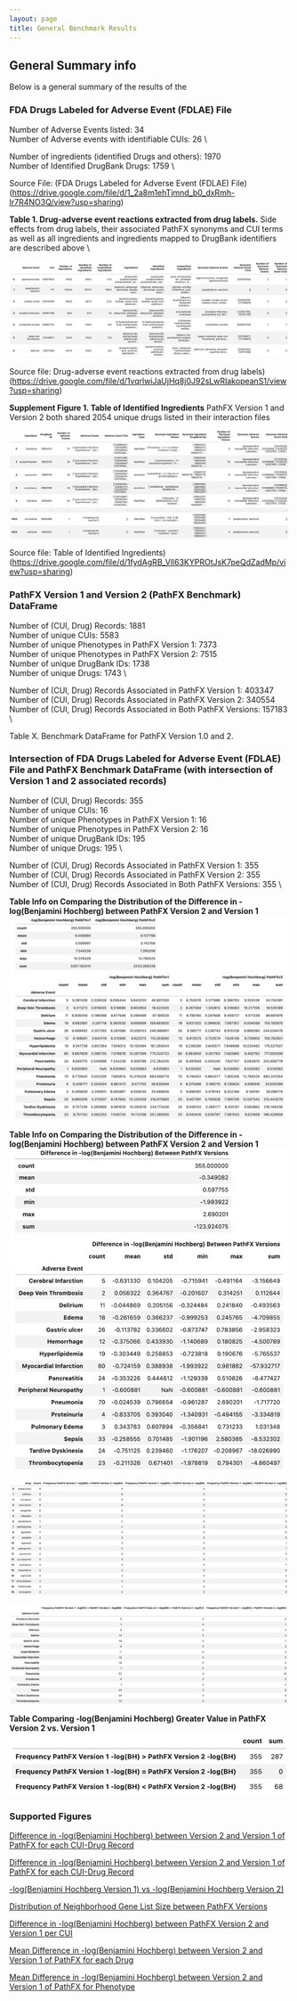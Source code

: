 ```yaml
---
layout: page
title: General Benchmark Results
---
```


## General Summary info  

Below is a general summary of the results of the 


### FDA Drugs Labeled for Adverse Event (FDLAE) File

Number of Adverse Events listed: 34 \
Number of Adverse events with identifiable CUIs: 26 \

Number of ingredients (identified Drugs and others): 1970 \
Number of Identified DrugBank Drugs: 1759 \

Source File: (FDA Drugs Labeled for Adverse Event (FDLAE) File)(https://drive.google.com/file/d/1_2a8m1ehTjmnd_b0_dxRmh-Ir7R4NO3Q/view?usp=sharing)


**Table 1. Drug-adverse event reactions extracted from drug labels.** Side effects from drug labels, their associated PathFX synonyms and CUI terms as well as all ingredients and ingredients mapped to DrugBank identifiers are described above \

![image](display_files/benchmark_general_results/tables/fda_table_adverse_events.png)

Source file: Drug-adverse event reactions extracted from drug labels)(https://drive.google.com/file/d/1vqrlwiJaUjHq8j0J92sLwRIakopeanS1/view?usp=sharing)




**Supplement Figure 1. Table of Identified Ingredients** PathFX Version 1 and Version 2 both shared 2054 unique drugs listed in their interaction files

![image](display_files/benchmark_general_results/tables/fda_table_ingrediants.png)

Source file: Table of Identified Ingredients)(https://drive.google.com/file/d/1fydAgRB_Vll63KYPROtJsK7peQdZadMp/view?usp=sharing)





### PathFX Version 1 and Version 2 (PathFX Benchmark) DataFrame

Number of (CUI, Drug) Records: 1881 \
Number of unique CUIs: 5583 \
Number of unique Phenotypes in PathFX Version 1: 7373 \
Number of unique Phenotypes in PathFX Version 2: 7515 \
Number of unique DrugBank IDs: 1738 \
Number of unique Drugs: 1743 \

Number of (CUI, Drug) Records Associated in PathFX Version 1: 403347 \
Number of (CUI, Drug) Records Associated in PathFX Version 2: 340554 \
Number of (CUI, Drug) Records Associated in Both PathFX Versions: 157183 \



Table X. Benchmark DataFrame for PathFX Version 1.0 and 2.





### Intersection of FDA Drugs Labeled for Adverse Event (FDLAE) File and PathFX Benchmark DataFrame (with intersection of Version 1 and 2 associated records) 

Number of (CUI, Drug) Records: 355 \
Number of unique CUIs: 16 \
Number of unique Phenotypes in PathFX Version 1: 16 \
Number of unique Phenotypes in PathFX Version 2: 16 \
Number of unique DrugBank IDs: 195 \
Number of unique Drugs: 195 \

Number of (CUI, Drug) Records Associated in PathFX Version 1: 355 \
Number of (CUI, Drug) Records Associated in PathFX Version 2: 355 \
Number of (CUI, Drug) Records Associated in Both PathFX Versions: 355 \








**Table Info on Comparing the Distribution of the Difference in -log(Benjamini Hochberg) between PathFX Version 2 and Version 1** 
![image](display_files/benchmark_general_results/tables/one.png)



**Table Info on Comparing the Distribution of the Difference in -log(Benjamini Hochberg) between PathFX Version 2 and Version 1**
![image](display_files/benchmark_general_results/tables/two.png)



![image](display_files/benchmark_general_results/tables/three.png)

![image](display_files/benchmark_general_results/tables/four.png)


**Table Comparing -log(Benjamini Hochberg) Greater Value in PathFX Version 2 vs. Version 1** 
![image](display_files/benchmark_general_results/tables/five.png)



### Supported Figures 

[Difference in -log(Benjamini Hochberg) between Version 2 and Version 1 of PathFX for each CUI-Drug Record](https://htmlpreview.github.io/?https://github.com/aryastark5/web_bench/blob/gh-pages/display_files/benchmark_general_results/graphs/one.html)


[Difference in -log(Benjamini Hochberg) between Version 2 and Version 1 of PathFX for each CUI-Drug Record](https://htmlpreview.github.io/?https://github.com/aryastark5/web_bench/blob/gh-pages/display_files/benchmark_general_results/graphs/two.html)

[-log(Benjamini Hochberg Version 1) vs -log(Benjamini Hochberg Version 2)](https://htmlpreview.github.io/?https://github.com/aryastark5/web_bench/blob/gh-pages/display_files/benchmark_general_results/graphs/three.html)

[Distribution of Neighborhood Gene List Size between PathFX Versions](https://htmlpreview.github.io/?https://github.com/aryastark5/web_bench/blob/gh-pages/display_files/benchmark_general_results/graphs/four.html)

[Difference in -log(Benjamini Hochberg) between PathFX Version 2 and Version 1 per CUI](https://htmlpreview.github.io/?https://github.com/aryastark5/web_bench/blob/gh-pages/display_files/benchmark_general_results/graphs/five.html)

[Mean Difference in -log(Benjamini Hochberg) between Version 2 and Version 1 of PathFX for each Drug](https://htmlpreview.github.io/?https://github.com/aryastark5/web_bench/blob/gh-pages/display_files/benchmark_general_results/graphs/six.html)

[Mean Difference in -log(Benjamini Hochberg) between Version 2 and Version 1 of PathFX for Phenotype](https://htmlpreview.github.io/?https://github.com/aryastark5/web_bench/blob/gh-pages/display_files/benchmark_general_results/graphs/seven.html)

